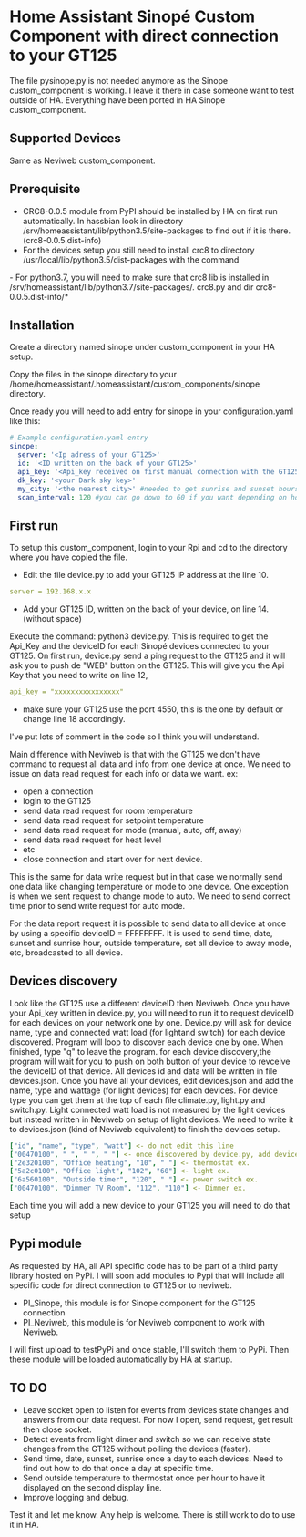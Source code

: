 # Home Assistant Sinopé Custom Component with direct connection to your GT125

The file pysinope.py is not needed anymore as the Sinope custom_component is working. I leave it there in case someone want to test outside of HA. Everything  have been ported in HA Sinope custom_component.

## Supported Devices

Same as Neviweb custom_component.

## Prerequisite

- CRC8-0.0.5 module from PyPI should be installed by HA on first run automatically. In hassbian look in directory /srv/homeassistant/lib/python3.5/site-packages to find out if it is there. (crc8-0.0.5.dist-info)
- For the devices setup you still need to install crc8 to directory /usr/local/lib/python3.5/dist-packages with the command 
<sudo pip3 install crc8>
- For python3.7, you will need to make sure that crc8 lib is installed in /srv/homeassistant/lib/python3.7/site-packages/.
    crc8.py and dir crc8-0.0.5.dist-info/*

## Installation

Create a directory named sinope under custom_component in your HA setup.

Copy the files in the sinope directory to your /home/homeassistant/.homeassistant/custom_components/sinope directory.

Once ready you will need to add entry for sinope in your configuration.yaml like this:

```yaml
# Example configuration.yaml entry
sinope:
  server: '<Ip adress of your GT125>'
  id: '<ID written on the back of your GT125>'
  api_key: '<Api_key received on first manual connection with the GT125>'
  dk_key: '<your Dark sky key>'
  my_city: '<the nearest city>' #needed to get sunrise and sunset hours for your location
  scan_interval: 120 #you can go down to 60 if you want depending on how many devices you have to update. default set to 180
```
## First run
To setup this custom_component, login to your Rpi and cd to the directory where you have copied the file.
- Edit the file device.py to add your GT125 IP address at the line 10.
```yaml
server = 192.168.x.x 
```
- Add your GT125 ID, written on the back of your device, on line 14. (without space) 

Execute the command: python3 device.py. This is required to get the Api_Key and the deviceID for each Sinopé devices connected to your GT125. On first run, device.py send a ping request to the GT125 and it will ask you to push de "WEB" button on the GT125. 
This will give you the Api Key that you need to write on line 12, 
```yaml
api_key = "xxxxxxxxxxxxxxxx" 
```
- make sure your GT125 use the port 4550, this is the one by default or change line 18 accordingly.

I've put lots of comment in the code so I think you will understand.

Main difference with Neviweb is that with the GT125 we don't have command to request all data and info 
from one device at once. We need to issue on data read request for each info or data we want. 
ex:
- open a connection
- login to the GT125
- send data read request for room temperature
- send data read request for setpoint temperature
- send data read request for mode (manual, auto, off, away)
- send data read request for heat level
- etc
- close connection and start over for next device.

This is the same for data write request but in that case we normally send one data like changing temperature or mode 
to one device. One exception is when we sent request to change mode to auto. We need to send correct time prior to send write request for auto mode.

For the data report request it is possible to send data to all device at once by using a specific deviceID = FFFFFFFF. 
It is used to send time, date, sunset and sunrise hour, outside temperature, set all device to away mode, etc, broadcasted to all device.

## Devices discovery
Look like the GT125 use a different deviceID then Neviweb. Once you have your Api_key written in device.py, you will need to run it to request deviceID for each devices on your network one by one. Device.py will ask for device name, type and connected watt load (for lightand switch) for each device discovered. Program will loop to discover each device one by one. When finished, type "q" to leave the program. for each device discovery,the program will wait for you to push on both button of your device to revceive the deviceID of that device. All devices id and data will be written in file devices.json. Once you have all your devices, edit devices.json and add the name, type and wattage (for light devices) for each devices. For device type you can get them at the top of each file climate.py, light.py and switch.py. Light connected watt load is not measured by the light devices but instead written in Neviweb on setup of light devices. We need to write it to devices.json (kind of Neviweb equivalent) to finish the devices setup.

```yaml
["id", "name", "type", "watt"] <- do not edit this line
["00470100", " ", " ", " "] <- once discovered by device.py, add devices info between the " "
["2e320100", "Office heating", "10", " "] <- thermostat ex.
["5a2c0100", "Office light", "102", "60"] <- light ex.
["6a560100", "Outside timer", "120", " "] <- power switch ex.
["00470100", "Dimmer TV Room", "112", "110"] <- Dimmer ex.
```

Each time you will add a new device to your GT125 you will need to do that setup

## Pypi module
As requested by HA, all API specific code has to be part of a third party library hosted on PyPi. I will soon add modules to Pypi that will include all specific code for direct connection to GT125 or to neviweb. 

- PI_Sinope, this module is for Sinope component for the GT125 connection
- PI_Neviweb, this module is for Neviweb component to work with Neviweb.

I will first upload to testPyPi and once stable, I'll switch them to PyPi. Then these module will be loaded automatically by HA at startup.

## TO DO
- Leave socket open to listen for events from devices state changes and answers from our data request. For now I open, send request, get result then close socket.
- Detect events from light dimer and switch so we can receive state changes from the GT125 without polling the devices (faster).
- Send time, date, sunset, sunrise once a day to each devices. Need to find out how to do that once a day at specific time.
- Send outside temperature to thermostat once per hour to have it displayed on the second display line.
- Improve logging and debug.

Test it and let me know. Any help is welcome. There is still work to do to use it in HA.
